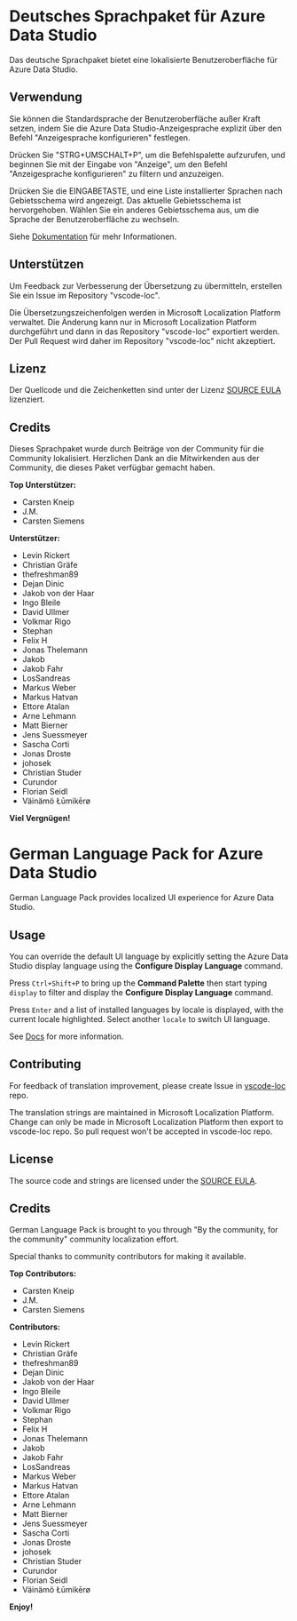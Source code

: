 # Deutsches Sprachpaket für Azure Data Studio

Das deutsche Sprachpaket bietet eine lokalisierte Benutzeroberfläche für Azure Data Studio.

## Verwendung

Sie können die Standardsprache der Benutzeroberfläche außer Kraft setzen, indem Sie die Azure Data Studio-Anzeigesprache explizit über den Befehl "Anzeigesprache konfigurieren" festlegen.

Drücken Sie "STRG+UMSCHALT+P", um die Befehlspalette aufzurufen, und beginnen Sie mit der Eingabe von "Anzeige", um den Befehl "Anzeigesprache konfigurieren" zu filtern und anzuzeigen.

Drücken Sie die EINGABETASTE, und eine Liste installierter Sprachen nach Gebietsschema wird angezeigt. Das aktuelle Gebietsschema ist hervorgehoben. Wählen Sie ein anderes Gebietsschema aus, um die Sprache der Benutzeroberfläche zu wechseln.

Siehe [Dokumentation](https://go.microsoft.com/fwlink/?LinkId=761051) für mehr Informationen.

## Unterstützen

Um Feedback zur Verbesserung der Übersetzung zu übermitteln, erstellen Sie ein Issue im Repository "vscode-loc".

Die Übersetzungszeichenfolgen werden in Microsoft Localization Platform verwaltet. Die Änderung kann nur in Microsoft Localization Platform durchgeführt und dann in das Repository "vscode-loc" exportiert werden. Der Pull Request wird daher im Repository "vscode-loc" nicht akzeptiert.


## Lizenz

Der Quellcode und die Zeichenketten sind unter der Lizenz [SOURCE EULA](https://github.com/Microsoft/azuredatastudio/blob/master/LICENSE.txt) lizenziert.

## Credits

Dieses Sprachpaket wurde durch Beiträge von der Community für die Community lokalisiert. Herzlichen Dank an die Mitwirkenden aus der Community, die dieses Paket verfügbar gemacht haben.

**Top Unterstützer:**

* Carsten Kneip
* J.M.
* Carsten Siemens

**Unterstützer:**

* Levin Rickert
* Christian Gräfe
* thefreshman89
* Dejan Dinic
* Jakob von der Haar
* Ingo Bleile
* David Ullmer
* Volkmar Rigo
* Stephan
* Felix H
* Jonas Thelemann
* Jakob
* Jakob Fahr
* LosSandreas
* Markus Weber
* Markus Hatvan
* Ettore Atalan
* Arne Lehmann
* Matt Bierner
* Jens Suessmeyer
* Sascha Corti
* Jonas Droste
* johosek
* Christian Studer
* Curundor
* Florian Seidl
* Väinämö Łūmikērø

**Viel Vergnügen!**

#  German Language Pack for Azure Data Studio

German Language Pack provides localized UI experience for Azure Data Studio.

## Usage

You can override the default UI language by explicitly setting the Azure Data Studio display language using the **Configure Display Language** command.

Press `Ctrl+Shift+P` to bring up the **Command Palette** then start typing `display` to filter and display the **Configure Display Language** command.

Press `Enter` and a list of installed languages by locale is displayed, with the current locale highlighted. Select another `locale` to switch UI language.

See [Docs](https://go.microsoft.com/fwlink/?LinkId=761051) for more information.

## Contributing

For feedback of translation improvement, please create Issue in [vscode-loc](https://github.com/microsoft/vscode-loc) repo.

The translation strings are maintained in Microsoft Localization Platform. Change can only be made in Microsoft Localization Platform then export to vscode-loc repo. So pull request won't be accepted in vscode-loc repo.

## License

The source code and strings are licensed under the [SOURCE EULA](https://github.com/Microsoft/azuredatastudio/blob/master/LICENSE.txt).

## Credits

German Language Pack is brought to you through "By the community, for the community" community localization effort.

Special thanks to community contributors for making it available.

**Top Contributors:**

* Carsten Kneip
* J.M.
* Carsten Siemens

**Contributors:**

* Levin Rickert
* Christian Gräfe
* thefreshman89
* Dejan Dinic
* Jakob von der Haar
* Ingo Bleile
* David Ullmer
* Volkmar Rigo
* Stephan
* Felix H
* Jonas Thelemann
* Jakob
* Jakob Fahr
* LosSandreas
* Markus Weber
* Markus Hatvan
* Ettore Atalan
* Arne Lehmann
* Matt Bierner
* Jens Suessmeyer
* Sascha Corti
* Jonas Droste
* johosek
* Christian Studer
* Curundor
* Florian Seidl
* Väinämö Łūmikērø

**Enjoy!**
